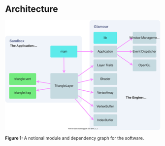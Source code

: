 # Architecture

![Dependency Architecture](./dependency-architecture.svg)

**Figure 1:** A notional module and dependency graph for the software.
